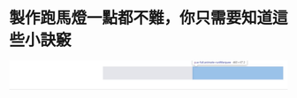 # 製作跑馬燈一點都不難，你只需要知道這些小訣竅

<img src="../../../images/how-to-make-a-marquee/basic.gif" width="1000" >
